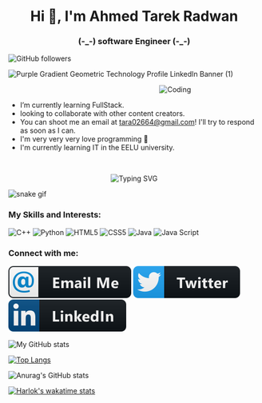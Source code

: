<h1>

</h1>
<!-- === START === -->
<!-- -->
<!-- -->
<!-- -->
<h1 align="center">Hi 👋, I'm Ahmed Tarek Radwan</h1>
<h3 align="center">(-_-) software Engineer (-_-) </h3>

![GitHub followers](https://img.shields.io/github/followers/ahmedradwan21?label=Follow&style=social)

![Purple Gradient Geometric Technology Profile LinkedIn Banner  (1)](https://www.cioinsight.com/wp-content/uploads/2022/06/Nearshore-Software-Development.jpeg)



<img align="right" alt="Coding" width="40%" src="https://miro.medium.com/max/680/0*7Q3yvSIv_t0ioJ-Z.gif"/>
<br>




-    I’m currently learning FullStack.
-    looking to collaborate with other content creators.
-    You can shoot me an email at tara02664@gmail.com! I'll try to respond as soon as I can.
-    I'm very very very love programming 🖤
-    I'm currently learning IT in the EELU university.
<br>
<!-- -->
<p  align="center">
<img alt="Typing SVG" src="https://readme-typing-svg.herokuapp.com?color=%232E9FD0&vCenter=true&width=500&lines=Hello%2C+I+am+Ahmed+Tarek+Radwan.;I+have+experience+in+programming+languages;Like+C%2B%2B%2CJava%2CJavaScript%2CPyhton;But+the+most+important+of+which+is+Java+and+JS."/>
</p>
<!-- -->

 ![snake gif](https://github.com/tanyarajhans/Actions/blob/output/github-contribution-grid-snake.svg)
### My Skills and Interests:
![C++](https://img.shields.io/badge/C%2B%2B-00599C?style=for-the-badge&logo=c%2B%2B&logoColor=white)
![Python](https://img.shields.io/badge/Python-14354C?style=for-the-badge&logo=python&logoColor=white)
![HTML5](https://img.shields.io/badge/HTML5-E34F26?style=for-the-badge&logo=html5&logoColor=white)
![CSS5](https://img.shields.io/badge/CSS5-E34F26?style=for-the-badge&logo=css5&logoColor=white)
![Java](https://img.shields.io/badge/Java-ED8B00?style=for-the-badge&logo=java&logoColor=white)
![Java Script](https://img.shields.io/badge/JavaScript-ED8B00?style=for-the-badge&logo=javascript&logoColor=white)
  <br>


<!-- <br> -->
<!-- -->
<!-- Social media links -->
### Connect with me:
[![my email: anas.elgarhy.dev@gmail.com](https://raw.githubusercontent.com/MikeCodesDotNET/ColoredBadges/master/svg/social/email_me.svg "tara02664@gmail.com")](mailto:tara02664@gmail.com)
[![Twitter handel: @anas_elgarhy](https://raw.githubusercontent.com/MikeCodesDotNET/ColoredBadges/master/svg/social/twitter.svg "@ahmedtarek22220")](https://twitter.com/ahmedtarek22220)
[![My linkedin profile](https://raw.githubusercontent.com/MikeCodesDotNET/ColoredBadges/master/svg/social/linkedin.svg "@ahmed-tarek-radwan-a142a0230")](https://linkedin.com/in/ahmed-tarek-radwan-a142a0230)

  <img alt="My GitHub stats" src="https://github-readme-stats.vercel.app/api?username=ahmedradwan21&count_private=true&theme=tokyonight&show_icons=true&include_all_commits=true" align="" width="46%" />
  

  
  [![Top Langs](https://github-readme-stats.vercel.app/api/top-langs/?username=ahmedradwan21&hide_progress=true)](https://github.com/anuraghazra/github-readme-stats)
  
  
  
  ![Anurag's GitHub stats](https://github-readme-stats.vercel.app/api?username=ahmedradwan21&show_icons=true)
  

[![Harlok's wakatime stats](https://github-readme-stats.vercel.app/api/wakatime?username=Radwan)](https://github.com/anuraghazra/github-readme-stats)


